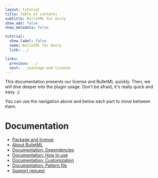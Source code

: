 ```yaml
---
layout: tutorial
title: Table of contents
subtitle: BulletML for Unity
show_ads: false
show_metadata: false

tutorial:
  show_label: false
  name: BulletML for Unity
  link: ../

links:
  previous: ../
  next: ../package-and-license
---
```


This documentation presents our license and BulletML quickly. Then, we will dive deeper into the plugin usage. Don't be afraid, it's really quick and easy. ;)

You can use the navigation above and below each part to move between them.

# Documentation

* [Package and license](../package-and-license)
* [About BulletML](../about)
* [Documentation: Dependencies](../dependencies)
* [Documentation: How to use](../how-to-use)
* [Documentation: Customization](../customization)
* [Documentation: Pattern file](../pattern-file)
* [Support request](../support)
